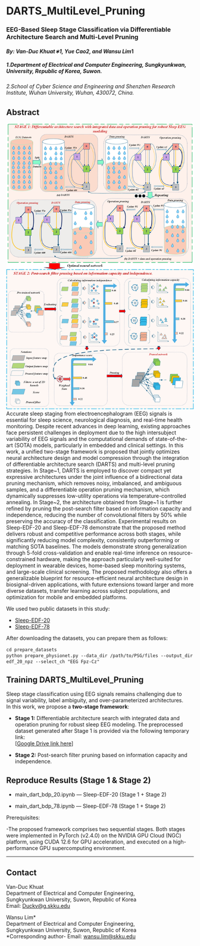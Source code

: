 # DARTS_MultiLevel_Pruning
### EEG-Based Sleep Stage Classification via Differentiable Architecture Search and Multi-Level Pruning
#### *By: Van-Duc Khuat∗1, Yue Cao2, and Wansu Lim*1 
##### 1.Department of Electrical and Computer Engineering, Sungkyunkwan, University, Republic of Korea, Suwon. 
###### 2.School of Cyber Science and Engineering and Shenzhen Research Institute, Wuhan University, Wuhan, 430072, China. 
## Abstract
![DARTS_MultiLevel_Pruning](imgs/DARTS_MultiLevel_Pruning.png)
Accurate sleep staging from electroencephalogram (EEG) signals is essential for sleep science, neurological diagnosis, and real-time health monitoring. Despite recent advances in deep learning, existing approaches face persistent challenges in deployment due to the high intersubject variability of EEG signals and the computational demands of state-of-the-art (SOTA) models, particularly in embedded and clinical settings. In this work, a unified two-stage framework is proposed that jointly optimizes neural architecture design and model compression through the integration of differentiable architecture search (DARTS) and multi-level pruning strategies. In Stage~1, DARTS is employed to discover compact yet expressive architectures under the joint influence of a bidirectional data pruning mechanism, which removes noisy, imbalanced, and ambiguous samples, and a differentiable operation pruning mechanism, which dynamically suppresses low-utility operations via temperature-controlled annealing. In Stage~2, the architecture obtained from Stage~1 is further refined by pruning the post-search filter based on information capacity and independence, reducing the number of convolutional filters by 50\% while preserving the accuracy of the classification. Experimental results on Sleep-EDF-20 and Sleep-EDF-78 demonstrate that the proposed method delivers robust and competitive performance across both stages, while significantly reducing model complexity, consistently outperforming or matching SOTA baselines. The models demonstrate strong generalization through 5-fold cross-validation and enable real-time inference on resource-constrained hardware, making the approach particularly well-suited for deployment in wearable devices, home-based sleep monitoring systems, and large-scale clinical screening. The proposed methodology also offers a generalizable blueprint for resource-efficient neural architecture design in biosignal-driven applications, with future extensions toward larger and more diverse datasets, transfer learning across subject populations, and optimization for mobile and embedded platforms.


We used two public datasets in this study:
- [Sleep-EDF-20](https://gist.github.com/emadeldeen24/a22691e36759934e53984289a94cb09b)
- [Sleep-EDF-78](https://physionet.org/content/sleep-edfx/1.0.0/)

After downloading the datasets, you can prepare them as follows:
```
cd prepare_datasets
python prepare_physionet.py --data_dir /path/to/PSG/files --output_dir edf_20_npz --select_ch "EEG Fpz-Cz"
```

## Training DARTS_MultiLevel_Pruning

Sleep stage classification using EEG signals remains challenging due to signal variability, label ambiguity, and over-parameterized architectures.  
In this work, we propose a **two-stage framework**:

- **Stage 1:** Differentiable architecture search with integrated data and operation pruning for robust sleep EEG modeling.  The preprocessed dataset generated after Stage 1 is provided via the following temporary link:  
[[Google Drive link here](https://drive.google.com/drive/folders/1No8c3ua_kwOPEx88kQhxMHIXJWZLj8b3?usp=sharing)]

- **Stage 2:** Post-search filter pruning based on information capacity and independence.  

## Reproduce Results (Stage 1 & Stage 2)

- main_dart_bdp_20.ipynb — Sleep-EDF-20 (Stage 1 + Stage 2)

- main_dart_bdp_78.ipynb — Sleep-EDF-78 (Stage 1 + Stage 2)

Prerequisites:

-The proposed framework comprises two sequential stages. Both stages were implemented in PyTorch (v2.4.0) on the NVIDIA GPU Cloud (NGC) platform, using CUDA 12.6 for GPU acceleration, and executed on a high-performance GPU supercomputing environment.


---

## Contact
Van-Duc Khuat  
Department of Electrical and Computer Engineering,  
Sungkyunkwan University, Suwon, Republic of Korea  
Email: Duckv@g.skku.edu

Wansu Lim*  
Department of Electrical and Computer Engineering,  
Sungkyunkwan University, Suwon, Republic of Korea  
*Corresponding author- Email: wansu.lim@skku.edu

